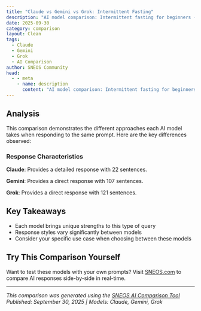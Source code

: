```yaml
---
title: "Claude vs Gemini vs Grok: Intermittent Fasting"
description: "AI model comparison: Intermittent fasting for beginners - complete guide to time-restricted eating..."
date: 2025-09-30
category: comparison
layout: Clean
tags:
  - Claude
  - Gemini
  - Grok
  - AI Comparison
author: SNEOS Community
head:
  - - meta
    - name: description
      content: "AI model comparison: Intermittent fasting for beginners - complete guide to time-restricted eating..."
---
```


<ChatComparison
  title="Claude vs Gemini vs Grok: Intermittent Fasting"
  prompt="Intermittent fasting for beginners - complete guide to time-restricted eating"
  :responses='{
    "Claude": "# Intermittent Fasting for Beginners: Complete Guide to Time-Restricted Eating\n\n## What is Intermittent Fasting?\n\nIntermittent fasting (IF) is an eating pattern that cycles between periods of eating and fasting. Rather than focusing on *what* you eat, it emphasizes *when* you eat. It\u0027s not a diet in the traditional sense, but rather a scheduled approach to meal timing.\n\n## Popular Intermittent Fasting Methods\n\n### 1. **16:8 Method (Time-Restricted Eating)**\n- **Fast for:** 16 hours\n- **Eat within:** 8-hour window\n- **Example:** Eat between 12 PM - 8 PM, fast from 8 PM - 12 PM\n- **Best for:** Beginners, busy schedules\n\n### 2. **14:10 Method**\n- **Fast for:** 14 hours\n- **Eat within:** 10-hour window\n- **Example:** Eat between 10 AM - 8 PM\n- **Best for:** Complete beginners, gradual transition\n\n### 3. **18:6 Method**\n- **Fast for:** 18 hours\n- **Eat within:** 6-hour window\n- **Best for:** Experienced fasters\n\n### 4. **5:2 Method**\n- **Normal eating:** 5 days per week\n- **Restricted calories:** 2 non-consecutive days (500-600 calories)\n- **Best for:** Those who prefer weekly rather than daily restrictions\n\n### 5. **Alternate Day Fasting (ADF)**\n- Alternate between normal eating days and fasting days\n- **Best for:** Experienced fasters seeking faster results\n\n## Getting Started: Step-by-Step Guide\n\n### Week 1-2: Ease Into It\n1. **Start with 12:12** (12 hours eating, 12 hours fasting)\n2. **Choose your window** (e.g., 8 AM - 8 PM)\n3. **Stay hydrated** during fasting periods\n4. **Focus on consistency** over perfection\n\n### Week 3-4: Extend Gradually\n1. **Move to 14:10** method\n2. **Adjust window** as needed for your lifestyle\n3. **Pay attention** to hunger cues and energy levels\n\n### Week 5\u002B: Find Your Rhythm\n1. **Progress to 16:8** if comfortable\n2. **Experiment** with different eating windows\n3. **Listen to your body** and adjust accordingly\n\n## What to Eat During Your Eating Window\n\n### **Prioritize:**\n- **Whole foods:** Vegetables, fruits, lean proteins, whole grains\n- **Healthy fats:** Avocados, nuts, olive oil, fatty fish\n- **Adequate protein:** 0.8-1g per kg body weight\n- **Fiber-rich foods:** Help maintain satiety\n\n### **Foods to Emphasize:**\n- Leafy greens and colorful vegetables\n- Lean meats, fish, eggs, legumes\n- Nuts, seeds, and avocados\n- Berries and other low-sugar fruits\n- Quinoa, brown rice, sweet potatoes\n\n### **Limit:**\n- Processed and ultra-processed foods\n- Sugary snacks and beverages\n- Refined grains\n- Excessive caffeine\n\n## What\u0027s Allowed During Fasting\n\n### **\u2705 Allowed:**\n- Water (still or sparkling)\n- Plain black coffee\n- Plain tea (green, black, herbal)\n- Apple cider vinegar (small amounts)\n- Electrolytes (if needed)\n\n### **\u274C Avoid:**\n- Any food or beverages with calories\n- Cream, milk, or sugar in coffee/tea\n- Diet sodas (controversial - may break fast for some)\n- Gum or mints with calories\n- Supplements with calories\n\n## Potential Benefits\n\n### **Weight Management:**\n- Reduced calorie intake\n- Improved metabolic flexibility\n- Enhanced fat burning\n\n### **Metabolic Health:**\n- Better insulin sensitivity\n- Improved blood sugar control\n- Reduced inflammation markers\n\n### **Cellular Health:**\n- Autophagy (cellular cleanup process)\n- Improved cellular repair mechanisms\n\n### **Convenience:**\n- Simplified meal planning\n- Reduced decision fatigue\n- Time savings\n\n## Common Side Effects \u0026 How to Manage Them",
    "Gemini": "Okay, let\u0027s break down intermittent fasting (IF) for beginners, focusing on time-restricted eating. This is a comprehensive guide, but remember to **consult with your doctor or a registered dietitian before starting any new diet, especially if you have underlying health conditions.**\n\n**What is Intermittent Fasting (IF)?**\n\nIntermittent fasting is an eating pattern that cycles between periods of eating and voluntary fasting on a regular schedule. It\u0027s not a diet that restricts *what* you eat (though healthy choices are always recommended), but rather *when* you eat. The main goal is to allow your body to use stored energy, like fat, during the fasting periods.\n\n**Why Time-Restricted Eating (TRE) is a Great Starting Point:**\n\nTime-restricted eating is a type of IF where you limit your eating window to a specific number of hours each day. It\u0027s generally considered the easiest and most sustainable form of IF for beginners because it doesn\u0027t require counting calories or significantly altering your food choices.  It\u0027s a simple and effective way to ease into the world of IF.\n\n**Key Principles of Time-Restricted Eating:**\n\n*   **Choose an Eating Window:** Select the number of hours you\u0027ll eat each day. Common options include:\n    *   **16/8 Method:** Fast for 16 hours, eat within an 8-hour window.  This is the most popular starting point.\n    *   **14/10 Method:** Fast for 14 hours, eat within a 10-hour window.  A gentler approach for beginners or those who are naturally hungry in the morning.\n    *   **12/12 Method:** Fast for 12 hours, eat within a 12-hour window.  Easiest and can be a good transition into a more restrictive IF schedule.\n*   **Consistency is Key:** Stick to your chosen eating window as consistently as possible.  This helps your body adjust to the new pattern.\n*   **Listen to Your Body:** Pay attention to hunger cues and adjust your window if needed. If you\u0027re feeling overly hungry or lightheaded, consider a slightly larger eating window.\n*   **Stay Hydrated:** Drink plenty of water, unsweetened tea, or black coffee during your fasting periods. These beverages can help suppress hunger.\n*   **Focus on Nutrient-Dense Foods:** During your eating window, prioritize whole, unprocessed foods like fruits, vegetables, lean proteins, and whole grains. This is *crucial* for getting the nutrients you need and feeling satisfied.\n\n**How to Get Started with Time-Restricted Eating (Step-by-Step):**\n\n1.  **Choose Your Method:** Decide which TRE method you want to try (16/8, 14/10, or 12/12).  Start with the easiest one that fits your lifestyle.\n\n2.  **Determine Your Eating Window:**  Based on your chosen method and lifestyle, figure out when you\u0027ll eat.\n    *   **Example (16/8):** If you typically eat breakfast at 8 AM, your eating window could be 12 PM to 8 PM.\n    *   **Think about your schedule:**  When are you most hungry?  When do you typically socialize and eat with others?  Factor this in.\n\n3.  **Start Slowly:** Don\u0027t jump into a strict 16/8 immediately. Begin with a 12/12 or 14/10 schedule and gradually decrease your eating window over a week or two until you reach your desired fasting period. This allows your body to adapt.\n\n4.  **Plan Your Meals:**  Think about what you\u0027ll eat during your eating window. Planning ahead helps you make healthier choices and avoid unhealthy snacking.\n\n5.  **Stay Hydrated:** Drink plenty of water throughout the day, especially during fasting periods.  Sip on water whenever you feel hungry.\n\n6.  **Track Your Progress:** Keep a journal (digital or physical) to track your eating window, what you eat, how you feel, and any changes you notice in your body. This helps you identify what\u0027s working and what\u0027s not.\n\n7.  **Be Patient:** It takes time for your body to adjust to intermittent fasting. Don\u0027t get discouraged if you don\u0027t see results immediately. Consistency is key.\n\n**What You *Can* Consume During Fasting Periods:**\n\n*   **Water:** Absolutely essential.\n*   **Black Coffee:** Unsweetened and without milk or cream.\n*   **Unsweetened Tea:** Herbal, green, or black tea are good options.\n*   **Plain Sparkling Water:** Avoid flavored varieties with artificial sweeteners.\n*   **Electrolyte Supplements (optional):**  If you experience headaches or fatigue, a small amount of electrolytes (sodium, potassium, magnesium) can help.  Be careful about added sugars.\n*   **Avoid:** Anything that contains calories, sugar, or artificial sweeteners. These can break your fast and negate the benefits.  This includes diet sodas and flavored waters.\n\n**Foods to Focus On During Your Eating Window:**\n\n*   **Protein:** Lean meats (chicken, turkey, fish), eggs, beans, lentils, tofu.\n*   **Healthy Fats:** Avocado, nuts, seeds, olive oil, fatty fish (salmon, tuna).\n*   **Complex Carbohydrates:** Whole grains (brown rice, quinoa, oats), fruits, vegetables, starchy vegetables (sweet potatoes).\n*   **Fiber:** Vegetables, fruits, whole grains, legumes.\n*   **Prioritize whole, unprocessed foods:** Minimize processed foods, sugary drinks, and unhealthy fats.\n\n**Potential Benefits of Time-Restricted Eating:**\n\n*   **Weight Loss:** By restricting your eating window, you may naturally consume fewer calories.\n*   **Improved Insulin Sensitivity:**  Can help your body use insulin more effectively, which is beneficial for blood sugar control.\n*   **Cellular Repair (Autophagy):** Fasting can trigger autophagy, a process where your body cleans out damaged cells.\n*   **Improved Brain Health:** Some studies suggest that IF may improve cognitive function and protect against age-related cognitive decline.\n*   **Reduced Inflammation:**  IF may help reduce inflammation in the body.\n*   **Simplicity:**  TRE is relatively easy to follow compared to other diets.\n\n**Potential Downsides and Considerations:**\n\n*   **Hunger and Cravings:**  Especially in the beginning. This usually subsides as your body adjusts.\n*   **Headaches or Fatigue:**  Can occur, especially if you\u0027re not staying hydrated or getting enough electrolytes.\n*   **Social Challenges:**  May be difficult to eat with friends or family if your eating window doesn\u0027t align with their schedules.\n*   **Not Suitable for Everyone:**\n    *   **Pregnant or breastfeeding women:**  Need consistent nutrition.\n    *   **People with a history of eating disorders:**  IF can be triggering.\n    *   **People with certain medical conditions:** (e.g., diabetes, hypoglycemia) should consult their doctor before starting IF.\n    *   **People taking certain medications:** Consult your doctor to ensure IF is safe with your medication.\n*   **Muscle Loss:**  If you\u0027re not consuming enough protein during your eating window, you may lose muscle mass.  Focus on adequate protein intake.\n\n**Tips for Success:**\n\n*   **Start Slowly:** Don\u0027t rush into it.\n*   **Be Consistent:**  Stick to your eating window as much as possible.\n*   **Plan Your Meals:**  Prepare healthy meals in advance to avoid unhealthy choices.\n*   **Stay Hydrated:**  Drink plenty of water.\n*   **Listen to Your Body:**  Adjust your eating window if needed.\n*   **Don\u0027t Restrict Too Much:**  Focus on eating nutrient-dense foods during your eating window. Don\u0027t use IF as an excuse to undereat.\n*   **Be Patient:** It takes time to see results.\n*   **Prioritize Sleep:**  Aim for 7-9 hours of quality sleep per night. Sleep deprivation can increase hunger and cravings.\n*   **Manage Stress:**  Stress can also increase hunger and cravings. Find healthy ways to manage stress, such as exercise, yoga, or meditation.\n*   **Don\u0027t Beat Yourself Up:**  If you slip up and break your fast, don\u0027t give up. Just get back on track the next day.\n\n**Common Mistakes to Avoid:**\n\n*   **Not Drinking Enough Water:** Dehydration can make you feel more hungry.\n*   **Eating Unhealthy Foods During Your Eating Window:**  Focus on nutrient-dense foods.  Don\u0027t just eat whatever you want.\n*   **Overly Restricting Calories:**  Make sure you\u0027re still eating enough to fuel your body.  Severely restricting calories can lead to nutrient deficiencies and metabolic slowdown.\n*   **Giving Up Too Soon:**  It takes time for your body to adjust to intermittent fasting.\n*   **Not Consulting a Doctor:**  Especially if you have any underlying health conditions or are taking medications.\n\n**Final Thoughts:**\n\nTime-restricted eating can be a simple and effective way to improve your health and well-being.  By starting slowly, being consistent, and focusing on nutrient-dense foods, you can make IF a sustainable part of your lifestyle. Remember to listen to your body and consult with a healthcare professional before making any major changes to your diet.  Good luck!\n",
    "Grok": "Intermittent fasting (IF) is a popular eating pattern that focuses on when you eat rather than what or how much you eat. For beginners, time-restricted eating (TRE) is one of the simplest and most approachable methods of intermittent fasting. In TRE, you limit your eating to a specific window of time each day, allowing your body to rest and recover during the fasting periods. This complete guide will walk you through everything you need to know to get started with TRE as a beginner.\n\n---\n\n### **What is Time-Restricted Eating (TRE)?**\nTime-restricted eating involves eating only within a defined window of time each day and fasting for the remaining hours. For example, you might eat between 12 PM and 8 PM (an 8-hour eating window) and fast for the other 16 hours. TRE is a form of intermittent fasting that emphasizes consistency and simplicity, making it ideal for beginners.\n\n#### **How TRE Works**\nDuring the fasting window, you abstain from consuming calories (water, black coffee, and unsweetened tea are typically allowed). When the eating window begins, you can eat your regular meals and snacks within that time frame. The goal is to give your digestive system a break and improve metabolic health by aligning eating with your body\u2019s natural circadian rhythm.\n\n---\n\n### **Benefits of Time-Restricted Eating**\nResearch suggests that TRE can offer numerous health benefits, especially when practiced consistently. Some of the key benefits include:\n\n1. **Weight Loss and Fat Loss**: By shortening your eating window, you may naturally consume fewer calories. Fasting also promotes fat-burning by encouraging your body to use stored energy during the fasted state.\n2. **Improved Metabolic Health**: TRE can help regulate blood sugar levels, improve insulin sensitivity, and reduce the risk of type 2 diabetes.\n3. **Better Digestive Health**: Giving your gut a break during fasting periods can improve gut function and reduce inflammation.\n4. **Enhanced Cellular Repair**: Fasting triggers autophagy, a process where your body cleans out damaged cells and regenerates new ones.\n5. **Mental Clarity and Energy**: Many people report increased focus and energy during fasting periods, as the body isn\u2019t occupied with digestion.\n6. **Convenience and Simplicity**: TRE doesn\u2019t require calorie counting or strict food restrictions, making it easier to sustain.\n\n---\n\n### **Popular Time-Restricted Eating Schedules**\nFor beginners, it\u2019s best to start with a less restrictive schedule and gradually work toward longer fasting periods. Here are the most common TRE schedules:\n\n1. **16:8 Method**: Fast for 16 hours, eat during an 8-hour window (e.g., eat from 12 PM to 8 PM). This is the most popular and beginner-friendly method.\n2. **14:10 Method**: Fast for 14 hours, eat during a 10-hour window (e.g., eat from 10 AM to 8 PM). This is a gentler introduction to TRE.\n3. **12:12 Method**: Fast for 12 hours, eat during a 12-hour window (e.g., eat from 8 AM to 8 PM). This is a good starting point for absolute beginners to build a fasting habit.\n\nAs you become comfortable, you can experiment with narrower eating windows or incorporate other fasting methods like the 5:2 diet (eating normally for 5 days and restricting calories for 2 days) or alternate-day fasting.\n\n---\n\n### **How to Get Started with Time-Restricted Eating**\nFollow these steps to ease into TRE as a beginner:\n\n#### **Step 1: Choose Your Eating Window**\n- Start with a 12:12 or 14:10 schedule to get used to fasting.\n- Pick an eating window that fits your lifestyle. For example, if you\u2019re not hungry in the morning, skip breakfast and start eating at noon. If you prefer breakfast, start eating earlier and stop earlier in the evening.\n\n#### **Step 2: Plan Your Meals**\n- Focus on nutrient-dense foods during your eating window to ensure you get enough calories and nutrients. Include:\n  - Protein (chicken, fish, eggs, tofu)\n  - Healthy fats (avocado, nuts, olive oil)\n  - Complex carbs (whole grains, sweet potatoes, vegetables)\n  - Fruits and vegetables for vitamins and fiber\n- Avoid overeating or bingeing during the eating window, as this can negate the benefits of fasting.\n\n#### **Step 3: Stay Hydrated During Fasting**\n- Drink plenty of water during the fasting window to stay hydrated and curb hunger.\n- Black coffee, green tea, or herbal tea (without sugar or milk) are also allowed and can help suppress appetite.\n\n#### **Step 4: Ease Into It**\n- If you\u2019re new to fasting, don\u2019t jump straight into a 16:8 schedule. Gradually reduce your eating window by 30 minutes to an hour each day until you reach your target.\n- Listen to your body. If you feel weak or excessively hungry, extend your eating window or eat a small snack.\n\n#### **Step 5: Be Consistent**\n- Consistency is key to seeing results with TRE. Stick to the same eating and fasting windows each day to help your body adapt.\n\n---\n\n### **Tips for Success with Time-Restricted Eating**\n1. **Start Slow**: Don\u2019t rush into long fasting windows. Build up gradually to avoid stress or hunger pangs.\n2. **Break Your Fast Gently**: Start your eating window with a balanced meal or light snack to avoid digestive discomfort.\n3. **Stay Busy During Fasting**: Keep yourself occupied with work, hobbies, or light exercise to distract from hunger.\n4. **Avoid Late-Night Eating**: Eating late can disrupt your circadian rhythm and affect sleep quality. Try to finish eating at least 2-3 hours before bedtime.\n5. **Track Your Progress**: Use a journal or app to log your fasting hours, meals, and how you feel. This can help you identify what works best for you.\n6. **Exercise Strategically**: Light exercise (like walking or yoga) during fasting can enhance fat-burning. High-intensity workouts are often best done during or just before your eating window to refuel afterward.\n7. **Be Patient**: It may take a week or two for your body to adjust to TRE. Hunger and cravings often decrease over time.\n\n---\n\n### **Common Challenges and How to Overcome Them**\n1. **Hunger Pangs**:\n   - Drink water, herbal tea, or black coffee to suppress appetite.\n   - Ensure your meals are balanced with protein, fiber, and healthy fats to keep you full longer during the eating window.\n2. **Social Eating**:\n   - Plan your eating window around social events or family meals when possible.\n   - If you must eat outside your window, adjust your fasting schedule for the day or get back on track the next day.\n3. **Fatigue or Irritability**:\n   - This is common when starting TRE as your body adjusts. Ensure you\u2019re getting enough sleep and consider easing into fasting more slowly.\n4. **Overeating During the Eating Window**:\n   - Focus on mindful eating and avoid processed, high-calorie foods that can lead to overeating.\n   - Eat slowly and stop when you feel full.\n\n---\n\n### **Who Should Avoid Time-Restricted Eating?**\nWhile TRE is safe for most people, certain groups should consult a healthcare provider before starting:\n- Pregnant or breastfeeding women\n- People with eating disorders or a history of disordered eating\n- Individuals with certain medical conditions (e.g., diabetes, low blood sugar, or kidney issues)\n- Those on medications that require food intake at specific times\n- Children and adolescents (unless guided by a doctor)\n\nAlways listen to your body and stop fasting if you feel unwell or experience prolonged discomfort.\n\n---\n\n### **What to Eat During Your Eating Window**\nThere are no strict food rules with TRE, but prioritizing whole, nutrient-dense foods will maximize the benefits. Here\u2019s a sample meal plan for a 16:8 schedule (eating from 12 PM to 8 PM):\n\n- **12:00 PM (Break Fast)**: A balanced lunch with grilled chicken, quinoa, steamed vegetables, and a drizzle of olive oil.\n- **3:00 PM (Snack)**: A handful of almonds and a piece of fruit (like an apple).\n- **6:00 PM (Dinner)**: Baked salmon, sweet potato, and a side salad with vinaigrette.\n- **7:30 PM (Optional Snack)**: Greek yogurt with a few berries.\n\n**Note**: Adjust portion sizes based on your calorie needs and activity level.\n\nAvoid sugary drinks, refined carbs, and processed foods as much as possible, as they can spike blood sugar and lead to energy crashes.\n\n---\n\n### **Frequently Asked Questions (FAQs)**\n1. **Can I drink coffee or tea while fasting?**\n   - Yes, as long as it\u2019s unsweetened and without milk or cream. Black coffee and herbal teas are fine.\n2. **Will I lose muscle mass with TRE?**\n   - Not if you eat enough protein and maintain strength training. Fasting can actually help preserve muscle by boosting growth hormone levels.\n3. **How long does it take to see results?**\n   - Results vary, but many people notice improved energy and small weight loss within 2-4 weeks. Long-term benefits like better metabolic health may take longer.\n4. **Can I do TRE every day?**\n   - Yes, TRE is safe to practice daily as long as you feel good and are meeting your nutritional needs.\n5. **What if I slip up?**\n   - Don\u2019t stress! One off day won\u2019t undo your progress. Just get back to your schedule the next day.\n\n---\n\n### **Final Thoughts**\nTime-restricted eating is a flexible, beginner-friendly approach to intermittent fasting that can improve your health and help with weight management. Start with a comfortable eating window, focus on nutritious meals, and be patient as your body adjusts. With consistency and mindfulness, TRE can become a sustainable part of your lifestyle.\n\nIf you have specific health concerns or goals, consider consulting a doctor or dietitian to tailor"
  }'
  published-date="22:46"
/>

## Analysis

This comparison demonstrates the different approaches each AI model takes when responding to the same prompt. Here are the key differences observed:

### Response Characteristics

**Claude**: Provides a detailed response with 22 sentences. 

**Gemini**: Provides a direct response with 107 sentences. 

**Grok**: Provides a direct response with 121 sentences. 

## Key Takeaways

- Each model brings unique strengths to this type of query
- Response styles vary significantly between models
- Consider your specific use case when choosing between these models

## Try This Comparison Yourself

Want to test these models with your own prompts? Visit [SNEOS.com](https://sneos.com) to compare AI responses side-by-side in real-time.

---

*This comparison was generated using the [SNEOS AI Comparison Tool](https://sneos.com)*
*Published: September 30, 2025 | Models: Claude, Gemini, Grok*
